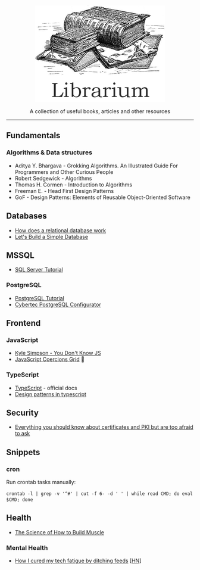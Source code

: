 <p align="center">
    <img src="https://github.com/evgenyvaleev/librarium/blob/master/img/logo.png">
</p>

<p align="center">
    A collection of useful books, articles and other resources
</p>

***

## Fundamentals
### Algorithms & Data structures
* Aditya Y. Bhargava - Grokking Algorithms. An Illustrated Guide For Programmers and Other Curious People<br>
* Robert Sedgewick - Algorithms<br>
* Thomas H. Cormen - Introduction to Algorithms<br>
* Freeman E. - Head First Design Patterns<br>
* GoF - Design Patterns: Elements of Reusable Object-Oriented Software

## Databases
* [How does a relational database work](http://coding-geek.com/how-databases-work/)<br>
* [Let's Build a Simple Database](https://cstack.github.io/db_tutorial/)

## MSSQL
* [SQL Server Tutorial](http://www.sqlservertutorial.net/)

### PostgreSQL
* [PostgreSQL Tutorial](http://www.postgresqltutorial.com/)
* [Cybertec PostgreSQL Configurator](http://pgconfigurator.cybertec.at/)

## Frontend
### JavaScript
* [Kyle Simpson - You Don't Know JS](https://github.com/getify/You-Dont-Know-JS)<br>
* [JavaScript Coercions Grid](https://getify.github.io/coercions-grid/) :see_no_evil:

### TypeScript
* [TypeScript](https://www.typescriptlang.org/docs/home.html) - official docs
* [Design patterns in typescript](http://torokmark.github.io/design_patterns_in_typescript/)

## Security
* [Everything you should know about certificates and PKI but are too afraid to ask](https://smallstep.com/blog/everything-pki.html)

## Snippets
### cron
Run crontab tasks manually:
```shell
crontab -l | grep -v '^#' | cut -f 6- -d ' ' | while read CMD; do eval $CMD; done
```

## Health
* [The Science of How to Build Muscle](https://www.julian.com/guide/muscle/intro)

### Mental Health
* [How I cured my tech fatigue by ditching feeds](https://techcrunch.com/2017/10/28/how-i-cured-my-tech-fatigue-by-ditching-feeds/) [[HN](https://news.ycombinator.com/item?id=15578019)]
